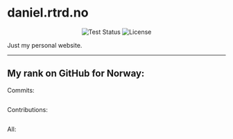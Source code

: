 # daniel.rtrd.no

<p align="center">
<img src="https://github.com/danielrtrd/daniel.rtrd.no/workflows/Laravel/badge.svg" alt="Test Status">
<img src="https://img.shields.io/github/license/danielrtrd/daniel.rtrd.no" alt="License">
</p>

Just my personal website.

---

## My rank on GitHub for Norway:
Commits:

<img src="https://user-badge.committers.top/norway/DanielRTRD.svg" alt="">

Contributions:

<img src="https://user-badge.committers.top/norway_public/DanielRTRD.svg" alt="">

All:

<img src="https://user-badge.committers.top/norway_private/DanielRTRD.svg" alt="">